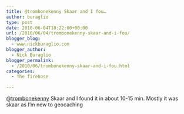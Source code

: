 ```yaml
---
title: @trombonekenny Skaar and I fou…
author: buraglio
type: post
date: 2010-06-04T18:22:00+00:00
url: /2010/06/04/trombonekenny-skaar-and-i-fou/
blogger_blog:
  - www.nickburaglio.com
blogger_author:
  - Nick Buraglio
blogger_permalink:
  - /2010/06/trombonekenny-skaar-and-i-fou.html
categories:
  - The firehose

---
```

@[trombonekenny][1] Skaar and I found it in about 10-15 min. Mostly it was skaar as I&#8217;m new to geocaching

 [1]: http://twitter.com/trombonekenny